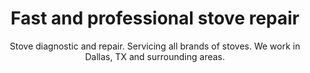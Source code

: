 ---
layout: page
permalink: /stove-repair
title: Fast and professional stove repair
subtitle: "Stove diagnostic and repair. Servicing all brands of stoves. We work in Dallas, TX and surrounding areas."
keyword: Stove repair, diagnostic, Dallas, TX, Arlington, Irving, Denton, Lewisville, Plano, Carrollton, Frisco, Keller, Grapevine, Bedford, Euless, Southlake, Lake Dallas, Roanoke, Argyle, Hebron, Richardson, Corinth, Lantana, Copper Canyon, Highland Village, Double Oak, Watauga, Melody Hills, Richland Hills, North Richland Hills, Haltom City, Blue Mound
---